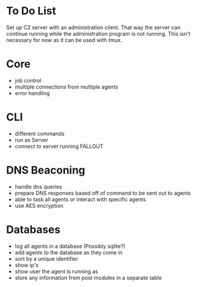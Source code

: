 # To Do List

Set up C2 server with an administration client. That way the server can continue running while the administration program is not running. This isn't necessary for now as it can be used with tmux.

# Core
- job control
- multiple connections from multiple agents
- error handling

# CLI
- different commands
- run as Server
- connect to server running FALLOUT

# DNS Beaconing
- handle dns queries
- prepare DNS responses based off of command to be sent out to agents
- able to task all agents or interact with specific agents
- use AES encryption

# Databases
- log all agents in a database (Possibly sqlite?)
- add agents to the database as they come in
- sort by a unique identifier
- show ip's
- show user the agent is running as
- store any information from post modules in a separate table
